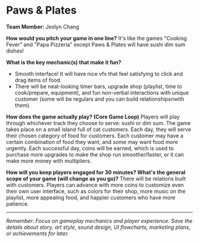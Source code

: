 # Paws & Plates

**Team Member:** Jeslyn Chang

**How would you pitch your game in one line?**
It's like the games "Cooking Fever" and "Papa Pizzeria" except Paws & Plates will have sushi dim sum dishes!

**What is the key mechanic(s) that make it fun?**
- Smooth interface! It will have nice vfx that feel satisfying to click and drag items of food.
- There will be neat-looking timer bars, upgrade shop (playlist, time to cook/prepare, equipment), and fun non-verbal interactions with unique customer (some will be regulars and you can build relationshipsnwith them).

**How does the game actually play? (Core Game Loop)**
Players will play through whichever track they choose to serve: sushi or dim sum. The game takes place on a small island full of cat customers. Each day, they will serve their chosen category of food for customers. Each customer may have a certain combination of food they want, and some may want food more urgently. Each successful day, coins will be earned, which is used to purchase more upgrades to make the shop run smoother/faster, or it can make more money with multipliers.

**How will you keep players engaged for 30 minutes? What's the general scope of your game (will change as you go)?**
There will be relations built with customers. Players can advance with more coins to customize even their own user interface, such as colors for their shop, more music on the playlist, more appealing food, and happier customers who have more patience.

---
*Remember: Focus on gameplay mechanics and player experience. Save the details about story, art style, sound design, UI flowcharts, marketing plans, or achievements for later.*
